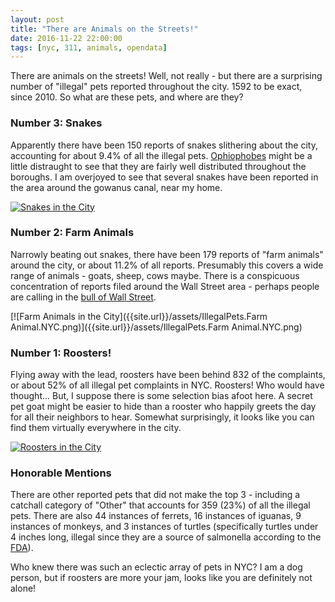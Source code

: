 ```yaml
---
layout: post
title: "There are Animals on the Streets!"
date: 2016-11-22 22:00:00
tags: [nyc, 311, animals, opendata]
---
```


There are animals on the streets!  Well, not really - but there are a surprising number of "illegal" pets reported throughout the city.  1592 to be exact, since 2010.  So what are these pets, and where are they?

### Number 3: Snakes

Apparently there have been 150 reports of snakes slithering about the city, accounting for about 9.4% of all the illegal pets.  [Ophiophobes](https://en.wikipedia.org/wiki/Ophidiophobia) might be a little distraught to see that they are fairly well distributed throughout the boroughs.  I am overjoyed to see that several snakes have been reported in the area around the gowanus canal, near my home.

[![Snakes in the City]({{site.url}}/assets/IllegalPets.Snake.NYC.png)]({{site.url}}/assets/IllegalPets.Snake.NYC.png)

### Number 2: Farm Animals

Narrowly beating out snakes, there have been 179 reports of "farm animals" around the city, or about 11.2% of all reports.  Presumably this covers a wide range of animals - goats, sheep, cows maybe.  There is a conspicuous concentration of reports filed around the Wall Street area - perhaps people are calling in the [bull of Wall Street](https://en.wikipedia.org/wiki/Charging_Bull).

[![Farm Animals in the City]({{site.url}}/assets/IllegalPets.Farm Animal.NYC.png)]({{site.url}}/assets/IllegalPets.Farm Animal.NYC.png)

### Number 1: Roosters!

Flying away with the lead, roosters have been behind 832 of the complaints, or about 52% of all illegal pet complaints in NYC.  Roosters!  Who would have thought...  But, I suppose there is some selection bias afoot here.  A secret pet goat might be easier to hide than a rooster who happily greets the day for all their neighbors to hear.  Somewhat surprisingly, it looks like you can find them virtually everywhere in the city.

[![Roosters in the City]({{site.url}}/assets/IllegalPets.Rooster.NYC.png)]({{site.url}}/assets/IllegalPets.Rooster.NYC.png)

### Honorable Mentions

There are other reported pets that did not make the top 3 - including a catchall category of "Other" that accounts for 359 (23%) of all the illegal pets.  There are also 44 instances of ferrets, 16 instances of iguanas, 9 instances of monkeys, and 3 instances of turtles (specifically turtles under 4 inches long, illegal since they are a source of salmonella according to the [FDA](http://www.fda.gov/animalveterinary/guidancecomplianceenforcement/complianceenforcement/ucm090573.htm)).

Who knew there was such an eclectic array of pets in NYC?  I am a dog person, but if roosters are more your jam, looks like you are definitely not alone!
